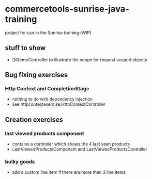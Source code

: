 # commercetools-sunrise-java-training

project for use in the Sunrise training (WIP)

## stuff to show
* DiDemoController to illustrate the scope for request scoped objects

## Bug fixing exercises

### Http Context and CompletionStage
* nothing to do with dependency injection
* see httpcontextexercise.HttpContextController

## Creation exercises

### last viewed products component

* contains a controller which shows the 4 last seen products
* LastViewedProductsComponent and LastViewedProductsController

### bulky goods

* add a custom line item if there are more than 3 line items